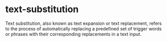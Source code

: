 # text-substitution
Text substitution, also known as text expansion or text replacement, refers to the process of automatically replacing a predefined set of trigger words or phrases with their corresponding replacements in a text input. 
